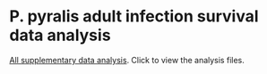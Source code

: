 # P. pyralis adult infection survival data analysis
[All supplementary data analysis](https://selower.github.io/Firefly_adult_infection_survival_project/). Click to view the analysis files.
